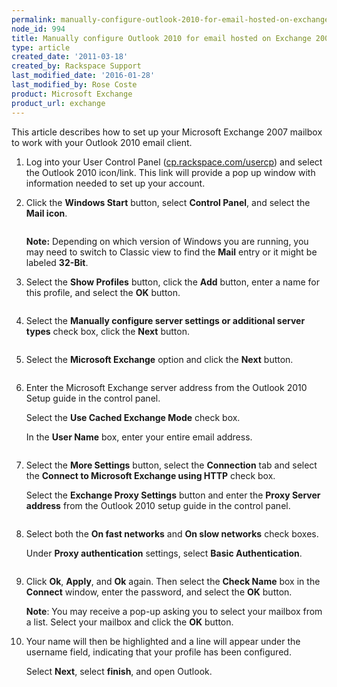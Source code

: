 ```yaml
---
permalink: manually-configure-outlook-2010-for-email-hosted-on-exchange-2007/
node_id: 994
title: Manually configure Outlook 2010 for email hosted on Exchange 2007
type: article
created_date: '2011-03-18'
created_by: Rackspace Support
last_modified_date: '2016-01-28'
last_modified_by: Rose Coste
product: Microsoft Exchange
product_url: exchange
---
```


This article describes how to set up your
Microsoft Exchange 2007 mailbox
to work with your
Outlook 2010 email client.

1. Log into your User Control Panel
   ([cp.rackspace.com/usercp](http://cp.rackspace.com/usercp))
   and select the Outlook 2010 icon/link. This link will provide a pop up
   window with information needed to set up your account.

2. Click the **Windows Start** button, select
   **Control Panel**, and select the **Mail
   icon**.

   <img src="http://c965993.r93.cf2.rackcdn.com/(E%26A)Outlook2010ExchangeTwo.png" alt="" />

   **Note:** Depending on which version of Windows you are running, you may need
   to switch to Classic view to find the **Mail** entry or it might be
   labeled **32-Bit**.

3. Select the **Show Profiles** button, click the
   **Add** button, enter a name for this profile, and
   select the **OK** button.

   <img src="http://c965993.r93.cf2.rackcdn.com/(E%26A)Outlook2010Exchange4.png" alt="" />

4. Select the **Manually configure server settings or
   additional server types** check box, click the
   **Next** button.

   <img src="http://c965993.r93.cf2.rackcdn.com/(E%26A)Outlook2010Exchange50.png" alt="" />

5. Select the **Microsoft Exchange** option and click
   the **Next** button.

   <img src="http://c965993.r93.cf2.rackcdn.com/(E%26A)Outlook2010Exchange6.png" alt="" />

6. Enter the Microsoft Exchange server address from the Outlook
   2010 Setup guide in the control panel.

   Select the **Use Cached Exchange Mode** check box.

   In the **User Name** box, enter your entire email address.

   <img src="http://c965993.r93.cf2.rackcdn.com/(E%26A)Outlook2010Exchange7.png" alt="" />

7. Select the **More Settings** button, select the
   **Connection** tab and select the **Connect to
   Microsoft Exchange using HTTP** check box.

   Select the **Exchange Proxy Settings** button and enter
   the **Proxy Server address** from the Outlook 2010 setup
   guide in the control panel.

   <img src="http://c965993.r93.cf2.rackcdn.com/(E%26A)Outlook2010Exchange8.png" alt="" />

8. Select both the **On fast networks** and
   **On slow networks** check boxes.

   Under **Proxy authentication** settings, select **Basic
   Authentication**.

   <img src="http://c965993.r93.cf2.rackcdn.com/(E%26A)Outlook2010Exchange9.png" alt="" />

9. Click **Ok**,
   **Apply**, and **Ok** again. Then select the
   **Check Name** box in the **Connect** window, enter the
   password, and select the **OK** button.

   **Note**: You may receive a pop-up asking you to select your mailbox
   from a list. Select your mailbox and click the **OK** button.

10. Your name will then be highlighted and a line will appear
    under the username field, indicating that your profile has been
    configured.

    Select **Next**, select **finish**, and open Outlook.

    <img src="http://c965993.r93.cf2.rackcdn.com/(E%26A)Outlook2010Exchange10.png" alt="" />
